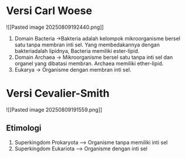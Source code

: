 
# Versi Carl Woese
![[Pasted image 20250809192440.png]]
1. Domain Bacteria ->Bakteria adalah kelompok mikroorganisme bersel satu tanpa membran inti sel. Yang membedakannya dengan bakteriadalah lipidnya, Bacteria memiliki ester-lipid.
2. Domain Archaea -> Mikroorganisme bersel satu tanpa inti sel dan organel yang dibatasi membran. Archaea memiliki ether-lipid.
3. Eukarya -> Organisme dengan membran inti sel.
# Versi Cevalier-Smith
![[Pasted image 20250809191559.png]]
## Etimologi
1. Superkingdom Prokaryota --> Organisme tanpa memiliki inti sel
2. Superkingdom Eukariota --> Organisme dengan inti sel